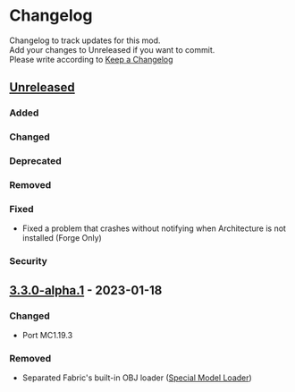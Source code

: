 # Changelog

Changelog to track updates for this mod.  
Add your changes to Unreleased if you want to commit.  
Please write according to [Keep a Changelog](https://keepachangelog.com/en/1.0.0/)

## [Unreleased]

### Added

### Changed

### Deprecated

### Removed

### Fixed

- Fixed a problem that crashes without notifying when Architecture is not installed (Forge Only)

### Security

## [3.3.0-alpha.1] - 2023-01-18

### Changed

- Port MC1.19.3

### Removed

- Separated Fabric's built-in OBJ loader ([Special Model Loader](https://github.com/TeamFelnull/SpecialModelLoader))

[Unreleased]: https://github.com/TeamFelnull/OtyacraftEngine/compare/v3.3.0-alpha.1...HEAD

[3.3.0-alpha.1]: https://github.com/TeamFelnull/OtyacraftEngine/commits/v3.3.0-alpha.1
